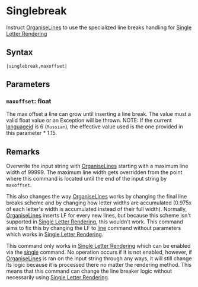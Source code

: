 # Singlebreak

Instruct [OrganiseLines](../Related%20Systems/Automatic%20Line%20Breaks/OrganiseLines.md) to use the specialized line breaks handling for [Single Letter Rendering](../Letter%20Rendering%20Methods/Single%20Letter%20Rendering.md)

## Syntax

````
|singlebreak,maxoffset|
````

## Parameters

### `maxoffset`: float

The max offset a line can grow until inserting a line break. The value must a valid float value or an Exception will be thrown. NOTE: If the current [languageid](../languageid.md) is 6 (`Russian`), the effective value used is the one provided in this parameter * 1.15.

## Remarks

Overwrite the input string with [OrganiseLines](../Related%20Systems/Automatic%20Line%20Breaks/OrganiseLines.md) starting with a maximum line width of 99999. The maximum line width gets overridden from the point where this command is located until the end of the input string by `maxoffset`. 

This also changes the way [OrganiseLines](../Related%20Systems/Automatic%20Line%20Breaks/OrganiseLines.md) works by changing the final line breaks scheme and by changing how letter widths are accumulated (0.975x of each letter's width is accumulated instead of their full width). Normally, [OrganiseLines](../Related%20Systems/Automatic%20Line%20Breaks/OrganiseLines.md) inserts LF for every new lines, but because this scheme isn't supported in [Single Letter Rendering](../Letter%20Rendering%20Methods/Single%20Letter%20Rendering.md), this wouldn't work. This command aims to fix this by changing the LF to [line](Line.md) command without parameters which works in [Single Letter Rendering](../Letter%20Rendering%20Methods/Single%20Letter%20Rendering.md).

This command only works in [Single Letter Rendering](../Letter%20Rendering%20Methods/Single%20Letter%20Rendering.md) which can be enabled via the [single](Single.md) command. No operation occurs if it is not enabled, however, if [OrganiseLines](../Related%20Systems/Automatic%20Line%20Breaks/OrganiseLines.md) is ran on the input string through any ways, it will still change its logic because it is processed there no matter the rendering method. This means that this command can change the line breaker logic without necessarily using [Single Letter Rendering](../Letter%20Rendering%20Methods/Single%20Letter%20Rendering.md).
